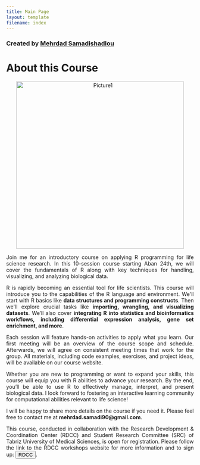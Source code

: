 ```yaml
---
title: Main Page
layout: template
filename: index
--- 
```


### Created by <a href="https://github.com/MehrdadSamadishadlou">Mehrdad Samadishadlou</a>



# About this Course


<p style="text-align: center"><img width="450" alt="Picture1" src="https://github.com/MehrdadSamadishadlou/R_for_life_scientists/assets/95024166/43aaf08f-5d58-418a-9514-e2b54c27dbb1"></p>


<p style='text-align: justify;'> 
Join me for an introductory course on applying R programming for life science research. In this 10-session course starting Aban 24th, we will cover the fundamentals of R along with key techniques for handling, visualizing, and analyzing biological data. 
</p>

<p style='text-align: justify;'> 
R is rapidly becoming an essential tool for life scientists. This course will introduce you to the capabilities of the R language and environment. We'll start with R basics like <b>data structures and programming constructs</b>. Then we'll explore crucial tasks like <b>importing, wrangling, and visualizing datasets</b>. We’ll also cover <b>integrating R into statistics and bioinformatics workflows, including differential expression analysis, gene set enrichment, and more</b>.
</p>

<p style='text-align: justify;'> 
Each session will feature hands-on activities to apply what you learn. Our first meeting will be an overview of the course scope and schedule. Afterwards, we will agree on consistent meeting times that work for the group. All materials, including code examples, exercises, and project ideas, will be available on our course website. 
</p>

<p style='text-align: justify;'> 
Whether you are new to programming or want to expand your skills, this course will equip you with R abilities to advance your research. By the end, you’ll be able to use R to effectively manage, interpret, and present biological data. I look forward to fostering an interactive learning community for computational abilities relevant to life science!
</p>

<p style='text-align: justify;'> 
I will be happy to share more details on the course if you need it. Please feel free to contact me at <b>mehrdad.samadi90@gmail.com</b>.
</p>

<p style='text-align: justify;'> 
This course, conducted in collaboration with the Research Development & Coordination Center (RDCC) and Student Research Committee (SRC) of Tabriz University of Medical Sciences, is open for registration. Please follow the link to the RDCC workshops website for more information and to sign up:  <a href="https://rdcc.tbzmed.ac.ir/" target="_blank"><button>RDCC</button></a>.
</p>

